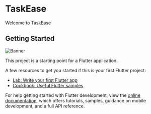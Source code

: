 # TaskEase

Welcome to TaskEase

## Getting Started
![Banner](https://github.com/user-attachments/assets/d2518e6a-5af2-4d95-9a4d-ae371b7203a7)


This project is a starting point for a Flutter application.

A few resources to get you started if this is your first Flutter project:

- [Lab: Write your first Flutter app](https://docs.flutter.dev/get-started/codelab)
- [Cookbook: Useful Flutter samples](https://docs.flutter.dev/cookbook)

For help getting started with Flutter development, view the
[online documentation](https://docs.flutter.dev/), which offers tutorials,
samples, guidance on mobile development, and a full API reference.
